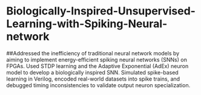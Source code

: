 # Biologically-Inspired-Unsupervised-Learning-with-Spiking-Neural-network

##Addressed the inefficiency of traditional neural network models by aiming to implement energy-efficient spiking neural networks (SNNs) on FPGAs. Used STDP learning and the Adaptive Exponential (AdEx) neuron model to develop a biologically inspired SNN. Simulated spike-based learning in Verilog, encoded real-world datasets into spike trains, and debugged timing inconsistencies to validate output neuron specialization.
